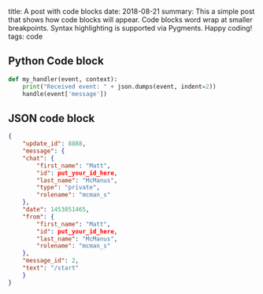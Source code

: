title: A post with code blocks
date: 2018-08-21
summary: This a simple post that shows how code blocks will appear. Code blocks word wrap at smaller breakpoints. Syntax highlighting is supported via Pygments. Happy coding!
tags: code 

## Python Code block

```python
def my_handler(event, context):
	print("Received event: " + json.dumps(event, indent=2))
	handle(event['message'])
```

## JSON code block

```json
{
	"update_id": 8888,
	"message": {
	"chat": {
		"first_name": "Matt",
		"id": put_your_id_here,
		"last_name": "McManus",
		"type": "private",
		"rolename": "mcman_s"
	},
	"date": 1453851465,
	"from": {
		"first_name": "Matt",
		"id": put_your_id_here,
		"last_name": "McManus",
		"rolename": "mcman_s"
	},
	"message_id": 2,
	"text": "/start"
	}
}
```

